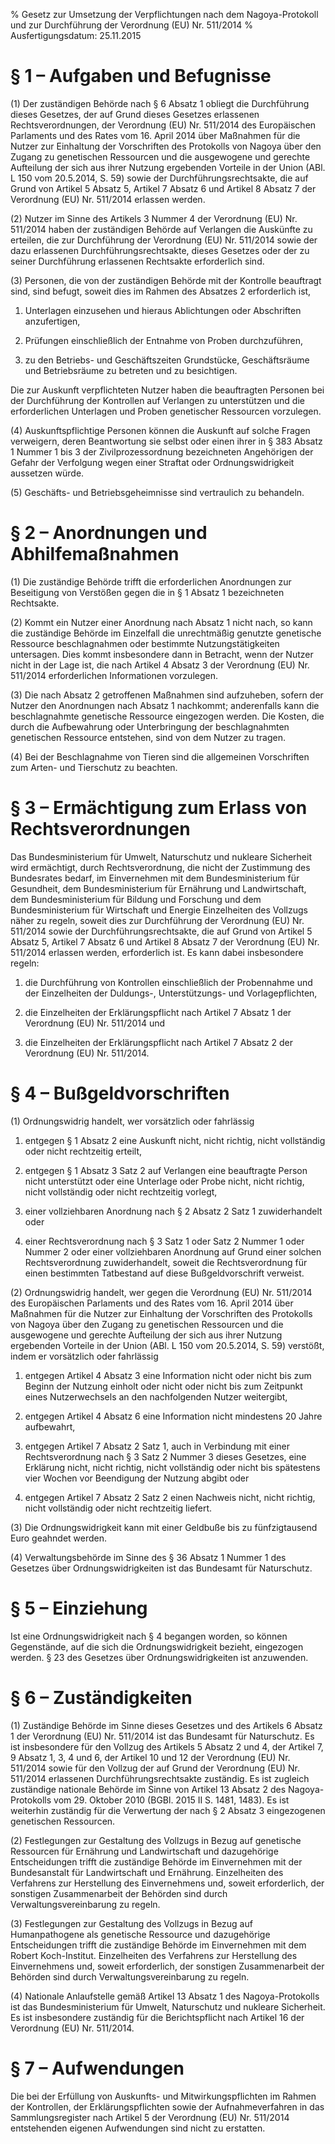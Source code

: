 % Gesetz zur Umsetzung der Verpflichtungen nach dem Nagoya-Protokoll und zur Durchführung der Verordnung (EU) Nr. 511/2014
% Ausfertigungsdatum: 25.11.2015
 
# § 1 – Aufgaben und Befugnisse

(1) Der zuständigen Behörde nach § 6 Absatz 1 obliegt die Durchführung dieses Gesetzes, der auf Grund dieses Gesetzes erlassenen Rechtsverordnungen, der Verordnung (EU) Nr. 511/2014 des Europäischen Parlaments und des Rates vom 16. April 2014 über Maßnahmen für die Nutzer zur Einhaltung der Vorschriften des Protokolls von Nagoya über den Zugang zu genetischen Ressourcen und die ausgewogene und gerechte Aufteilung der sich aus ihrer Nutzung ergebenden Vorteile in der Union (ABl. L 150 vom 20.5.2014, S. 59) sowie der Durchführungsrechtsakte, die auf Grund von Artikel 5 Absatz 5, Artikel 7 Absatz 6 und Artikel 8 Absatz 7 der Verordnung (EU) Nr. 511/2014 erlassen werden.

(2) Nutzer im Sinne des Artikels 3 Nummer 4 der Verordnung (EU) Nr. 511/2014 haben der zuständigen Behörde auf Verlangen die Auskünfte zu erteilen, die zur Durchführung der Verordnung (EU) Nr. 511/2014 sowie der dazu erlassenen Durchführungsrechtsakte, dieses Gesetzes oder der zu seiner Durchführung erlassenen Rechtsakte erforderlich sind.

(3) Personen, die von der zuständigen Behörde mit der Kontrolle beauftragt sind, sind befugt, soweit dies im Rahmen des Absatzes 2 erforderlich ist,

1. Unterlagen einzusehen und hieraus Ablichtungen oder Abschriften anzufertigen,

2. Prüfungen einschließlich der Entnahme von Proben durchzuführen,

3. zu den Betriebs- und Geschäftszeiten Grundstücke, Geschäftsräume und Betriebsräume zu betreten und zu besichtigen.

Die zur Auskunft verpflichteten Nutzer haben die beauftragten Personen bei der Durchführung der Kontrollen auf Verlangen zu unterstützen und die erforderlichen Unterlagen und Proben genetischer Ressourcen vorzulegen.

(4) Auskunftspflichtige Personen können die Auskunft auf solche Fragen verweigern, deren Beantwortung sie selbst oder einen ihrer in § 383 Absatz 1 Nummer 1 bis 3 der Zivilprozessordnung bezeichneten Angehörigen der Gefahr der Verfolgung wegen einer Straftat oder Ordnungswidrigkeit aussetzen würde.

(5) Geschäfts- und Betriebsgeheimnisse sind vertraulich zu behandeln.

# § 2 – Anordnungen und Abhilfemaßnahmen

(1) Die zuständige Behörde trifft die erforderlichen Anordnungen zur Beseitigung von Verstößen gegen die in § 1 Absatz 1 bezeichneten Rechtsakte.

(2) Kommt ein Nutzer einer Anordnung nach Absatz 1 nicht nach, so kann die zuständige Behörde im Einzelfall die unrechtmäßig genutzte genetische Ressource beschlagnahmen oder bestimmte Nutzungstätigkeiten untersagen. Dies kommt insbesondere dann in Betracht, wenn der Nutzer nicht in der Lage ist, die nach Artikel 4 Absatz 3 der Verordnung (EU) Nr. 511/2014 erforderlichen Informationen vorzulegen.

(3) Die nach Absatz 2 getroffenen Maßnahmen sind aufzuheben, sofern der Nutzer den Anordnungen nach Absatz 1 nachkommt; anderenfalls kann die beschlagnahmte genetische Ressource eingezogen werden. Die Kosten, die durch die Aufbewahrung oder Unterbringung der beschlagnahmten genetischen Ressource entstehen, sind von dem Nutzer zu tragen.

(4) Bei der Beschlagnahme von Tieren sind die allgemeinen Vorschriften zum Arten- und Tierschutz zu beachten.

# § 3 – Ermächtigung zum Erlass von Rechtsverordnungen

Das Bundesministerium für Umwelt, Naturschutz und nukleare Sicherheit wird ermächtigt, durch Rechtsverordnung, die nicht der Zustimmung des Bundesrates bedarf, im Einvernehmen mit dem Bundesministerium für Gesundheit, dem Bundesministerium für Ernährung und Landwirtschaft, dem Bundesministerium für Bildung und Forschung und dem Bundesministerium für Wirtschaft und Energie Einzelheiten des Vollzugs näher zu regeln, soweit dies zur Durchführung der Verordnung (EU) Nr. 511/2014 sowie der Durchführungsrechtsakte, die auf Grund von Artikel 5 Absatz 5, Artikel 7 Absatz 6 und Artikel 8 Absatz 7 der Verordnung (EU) Nr. 511/2014 erlassen werden, erforderlich ist. Es kann dabei insbesondere regeln:

1. die Durchführung von Kontrollen einschließlich der Probennahme und der Einzelheiten der Duldungs-, Unterstützungs- und Vorlagepflichten,

2. die Einzelheiten der Erklärungspflicht nach Artikel 7 Absatz 1 der Verordnung (EU) Nr. 511/2014 und

3. die Einzelheiten der Erklärungspflicht nach Artikel 7 Absatz 2 der Verordnung (EU) Nr. 511/2014.

# § 4 – Bußgeldvorschriften

(1) Ordnungswidrig handelt, wer vorsätzlich oder fahrlässig

1. entgegen § 1 Absatz 2 eine Auskunft nicht, nicht richtig, nicht vollständig oder nicht rechtzeitig erteilt,

2. entgegen § 1 Absatz 3 Satz 2 auf Verlangen eine beauftragte Person nicht unterstützt oder eine Unterlage oder Probe nicht, nicht richtig, nicht vollständig oder nicht rechtzeitig vorlegt,

3. einer vollziehbaren Anordnung nach § 2 Absatz 2 Satz 1 zuwiderhandelt oder

4. einer Rechtsverordnung nach § 3 Satz 1 oder Satz 2 Nummer 1 oder Nummer 2 oder einer vollziehbaren Anordnung auf Grund einer solchen Rechtsverordnung zuwiderhandelt, soweit die Rechtsverordnung für einen bestimmten Tatbestand auf diese Bußgeldvorschrift verweist.

(2) Ordnungswidrig handelt, wer gegen die Verordnung (EU) Nr. 511/2014 des Europäischen Parlaments und des Rates vom 16. April 2014 über Maßnahmen für die Nutzer zur Einhaltung der Vorschriften des Protokolls von Nagoya über den Zugang zu genetischen Ressourcen und die ausgewogene und gerechte Aufteilung der sich aus ihrer Nutzung ergebenden Vorteile in der Union (ABl. L 150 vom 20.5.2014, S. 59) verstößt, indem er vorsätzlich oder fahrlässig

1. entgegen Artikel 4 Absatz 3 eine Information nicht oder nicht bis zum Beginn der Nutzung einholt oder nicht oder nicht bis zum Zeitpunkt eines Nutzerwechsels an den nachfolgenden Nutzer weitergibt,

2. entgegen Artikel 4 Absatz 6 eine Information nicht mindestens 20 Jahre aufbewahrt,

3. entgegen Artikel 7 Absatz 2 Satz 1, auch in Verbindung mit einer Rechtsverordnung nach § 3 Satz 2 Nummer 3 dieses Gesetzes, eine Erklärung nicht, nicht richtig, nicht vollständig oder nicht bis spätestens vier Wochen vor Beendigung der Nutzung abgibt oder

4. entgegen Artikel 7 Absatz 2 Satz 2 einen Nachweis nicht, nicht richtig, nicht vollständig oder nicht rechtzeitig liefert.

(3) Die Ordnungswidrigkeit kann mit einer Geldbuße bis zu fünfzigtausend Euro geahndet werden.

(4) Verwaltungsbehörde im Sinne des § 36 Absatz 1 Nummer 1 des Gesetzes über Ordnungswidrigkeiten ist das Bundesamt für Naturschutz.

# § 5 – Einziehung

Ist eine Ordnungswidrigkeit nach § 4 begangen worden, so können Gegenstände, auf die sich die Ordnungswidrigkeit bezieht, eingezogen werden. § 23 des Gesetzes über Ordnungswidrigkeiten ist anzuwenden.

# § 6 – Zuständigkeiten

(1) Zuständige Behörde im Sinne dieses Gesetzes und des Artikels 6 Absatz 1 der Verordnung (EU) Nr. 511/2014 ist das Bundesamt für Naturschutz. Es ist insbesondere für den Vollzug des Artikels 5 Absatz 2 und 4, der Artikel 7, 9 Absatz 1, 3, 4 und 6, der Artikel 10 und 12 der Verordnung (EU) Nr. 511/2014 sowie für den Vollzug der auf Grund der Verordnung (EU) Nr. 511/2014 erlassenen Durchführungsrechtsakte zuständig. Es ist zugleich zuständige nationale Behörde im Sinne von Artikel 13 Absatz 2 des Nagoya-Protokolls vom 29. Oktober 2010 (BGBl. 2015 II S. 1481, 1483). Es ist weiterhin zuständig für die Verwertung der nach § 2 Absatz 3 eingezogenen genetischen Ressourcen.

(2) Festlegungen zur Gestaltung des Vollzugs in Bezug auf genetische Ressourcen für Ernährung und Landwirtschaft und dazugehörige Entscheidungen trifft die zuständige Behörde im Einvernehmen mit der Bundesanstalt für Landwirtschaft und Ernährung. Einzelheiten des Verfahrens zur Herstellung des Einvernehmens und, soweit erforderlich, der sonstigen Zusammenarbeit der Behörden sind durch Verwaltungsvereinbarung zu regeln.

(3) Festlegungen zur Gestaltung des Vollzugs in Bezug auf Humanpathogene als genetische Ressource und dazugehörige Entscheidungen trifft die zuständige Behörde im Einvernehmen mit dem Robert Koch-Institut. Einzelheiten des Verfahrens zur Herstellung des Einvernehmens und, soweit erforderlich, der sonstigen Zusammenarbeit der Behörden sind durch Verwaltungsvereinbarung zu regeln.

(4) Nationale Anlaufstelle gemäß Artikel 13 Absatz 1 des Nagoya-Protokolls ist das Bundesministerium für Umwelt, Naturschutz und nukleare Sicherheit. Es ist insbesondere zuständig für die Berichtspflicht nach Artikel 16 der Verordnung (EU) Nr. 511/2014.

# § 7 – Aufwendungen

Die bei der Erfüllung von Auskunfts- und Mitwirkungspflichten im Rahmen der Kontrollen, der Erklärungspflichten sowie der Aufnahmeverfahren in das Sammlungsregister nach Artikel 5 der Verordnung (EU) Nr. 511/2014 entstehenden eigenen Aufwendungen sind nicht zu erstatten.
